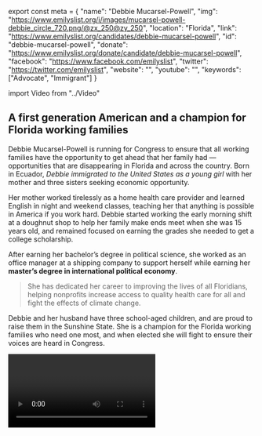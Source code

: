export const meta = {
  "name": "Debbie Mucarsel-Powell",
  "img": "https://www.emilyslist.org/i/images/mucarsel-powell-debbie_circle_720.png/@zx_250@zy_250",
  "location": "Florida",
  "link": "https://www.emilyslist.org/candidates/debbie-mucarsel-powell",
  "id": "debbie-mucarsel-powell",
  "donate": "https://www.emilyslist.org/donate/candidate/debbie-mucarsel-powell",
  "facebook": "https://www.facebook.com/emilyslist",
  "twitter": "https://twitter.com/emilyslist",
  "website": "",
  "youtube": "",
  "keywords": ["Advocate", "Immigrant"]
}

import Video from "../Video"

## A first generation American and a champion for Florida working families

Debbie Mucarsel-Powell is running for Congress to ensure that all working families have the opportunity to get ahead that her family had — opportunities that are disappearing in Florida and across the country. Born in Ecuador, _Debbie immigrated to the United States as a young girl_ with her mother and three sisters seeking economic opportunity.

Her mother worked tirelessly as a home health care provider and learned English in night and weekend classes, teaching her that anything is possible in America if you work hard. Debbie started working the early morning shift at a doughnut shop to help her family make ends meet when she was 15 years old, and remained focused on earning the grades she needed to get a college scholarship.

After earning her bachelor’s degree in political science, she worked as an office manager at a shipping company to support herself while earning her **master’s degree in international political economy**.

> She has dedicated her career to improving the lives of all Floridians, helping nonprofits increase access to quality health care for all and fight the effects of climate change.

Debbie and her husband have three school-aged children, and are proud to raise them in the Sunshine State. She is a champion for the Florida working families who need one most, and when elected she will fight to ensure their voices are heard in Congress.

<Video id="vBTG2CUq72k" />

## An experienced community leader fighting to improve health care access in Florida

Debbie is deeply grateful for the opportunities America has given her, and when elected she will work tirelessly to grow our economy and create good-paying jobs to help Florida’s working families thrive. She has worked on finding innovative solutions to serious problems facing her community by building public private partnerships to help fund critical programs. Debbie, a former associate dean at Florida International University, has over a decade of experience working in education. She is dedicated to strengthening public universities and addressing the rising costs of higher education that create barriers for hardworking Floridians doing their best to improve their lives. A pro-choice champion, Debbie will fight back against the GOP’s assault on reproductive health care. Through her work with the Coral Restoration Foundation, Debbie has seen firsthand that Florida cannot wait to act on climate change. In Congress, she will fight back against the extreme Republican agenda that prioritizes special interests at the expense of our climate and our precious natural resources. When elected, Debbie will be a fierce advocate for policies that grow Florida’s economy and preserve its unique environment for generations of residents and visitors to come.

## An outstanding opportunity to flip a seat from red to blue

Debbie is running against Republican Congressman Carlos Curbelo, one of the most vulnerable GOP incumbents seeking re-election in 2018. Hillary Clinton outperformed Donald Trump by double digits in Florida’s 26th Congressional District, and our path to taking back the House runs directly through this district and others like it. Curbelo has voted to repeal the Affordable Care Act and to take away health care from millions of Americans — prioritizing special interests and putting at risk the lives of the people he was elected to serve. Curbelo’s Republican allies count on his support for their dangerous agenda, and will spend all they can to keep control over this seat in an expensive media market. This seat is a must-win to take back the majority in the House. The stakes are high for Florida and our country, and Debbie has what it takes to fight back and win. Let’s show her the full support of the EMILY’s List community and help her win for Florida’s working families and flip this seat from red to blue.

